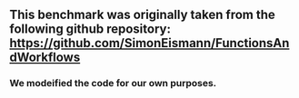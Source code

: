 ## This benchmark was originally taken from the following github repository: https://github.com/SimonEismann/FunctionsAndWorkflows
### We modeified the code for our own purposes.

